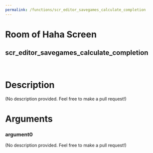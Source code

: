 ```yaml
---
permalink: /functions/scr_editor_savegames_calculate_completion
---
```

# Room of Haha Screen  
## scr_editor_savegames_calculate_completion  
&nbsp;  
# Description  
(No description provided. Feel free to make a pull request!) 
&nbsp;  
# Arguments
### argument0
(No description provided. Feel free to make a pull request!)
&nbsp;  


